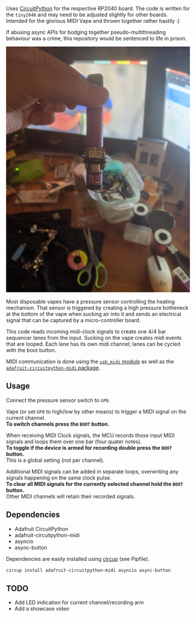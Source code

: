 Uses [CircuitPython](https://docs.circuitpython.org/en/latest/docs/index.html) for the respective RP2040 board.
The code is written for the `tiny2040` and may need to be adjusted slightly for other boards.
Intended for the glorious MIDI Vape and thrown together rather hastily :)

If abusing async APIs for bodging together pseudo-multithreading behaviour was a crime, this repository would be sentenced to life in prison.

![vape picture](https://github.com/sebastian-stubenvoll/midi-vape/blob/main/midi-vape.jpeg)

Most disposable vapes have a pressure sensor controlling the heating mechanism.
That sensor is triggered by creating a high pressure bottleneck at the bottom of
the vape when sucking air into it and sends an electrical signal that can be captured by a micro-controller board.

This code reads incoming midi-clock signals to create one 4/4 bar sequencer lanes from the input.
Sucking on the vape creates midi events that are looped.
Each lane has its own midi channel; lanes can be cycled with the boot button.

MIDI communication is done using the [`usb_midi` module](https://docs.circuitpython.org/en/latest/shared-bindings/usb_midi/index.html) as well as the [`adafruit-circuitpython-midi` package](https://docs.circuitpython.org/projects/midi/en/latest/index.html).

## Usage
Connect the pressure sensor switch to `GP0`.

Vape (or set `GP0` to high/low by other means) to trigger a MIDI signal on the current channel.  
**To switch channels press the `BOOT` button.**

When receiving MIDI Clock signals, the MCU records those input MIDI signals and loops them over one bar (four quater notes).  
**To toggle if the device is armed for recording double press the `BOOT` button.**  
This is a global setting (not per channel).

Additional MIDI signals can be added in separate loops, overwriting any signals happening on the same clock pulse.  
**To clear all MIDI signals for the currently selected channel hold the  `BOOT` button.**  
Other MIDI channels will retain their recorded signals.


## Dependencies

+ Adafruit CircuitPython
+ adafruit-circuitpython-midi
+ asyncio
+ async-button

Dependencies are easily installed using [circup](https://github.com/adafruit/circup#installation) (see Pipfile).
```bash
circup install adafruit-circuitpython-midi asyncio async-button
```


## TODO

+ Add LED indication for current channel/recording arm
+ Add a showcase video
